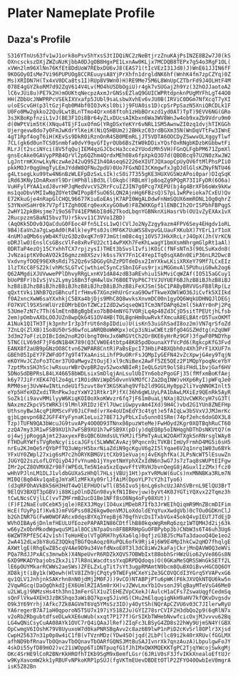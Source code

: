 # Plater Nameplate Profile
## Daza's Profile
```S316YTnUs63fv1wJ1ork8oPsv5hYxsS3tIDQiNC2zNeBtjrzZnuKAjPsINZE8B2w7J0(kSOXncsckszDXjZWZuNzKjbbA0DJgOB8HgxPE1LxnAw0KLjx7MCDQB8TEPx7gS4o3RgF1OL(xVWn2lm96XlNn76KfEt8DdUoW7REbxDU6vJ8(EAS71(tIcVEzI31Jd8)J)WnE61JJIN6fF9KOGOyOIsMe7Vi96PUPUOg8CCREuuysA8YjPrXhfn1drgldNK6hf(WnhK4fm7zpCZYq)0ZMs)XRIDN7H(Tx4xV0DCa8ts1I)RUp8V9Wn0)H)RE9Me75M6L8WnUpCZTbrFd9J4OLHtF4M078E4gGYZkoRM7d92ZqV614V4Lv(MO4hU5DbOgiU)r4gk7vSUGaj2h9Yz(32hOJJaotoA2lC6vJUi8u)PE7k2H)mOUKtqNecpzAxmJrGNSsEZlaQ9GUICWPRtdpnknPUgMYFhLgT44O0HH(ZDbUcJNWPRPcVSEkIXVxafp5JUbl9saLsbwXvhEv6vJU0B(IRViC0DGm7NfXcqT7yXIu(oEScvGH(p3ltGzjFqb0M4bf0IO3vKsl0bi)j9FUA0is1D)cpSrPpSazN5XniQRCDLk1FU0Fo0Mw2gkko22Qu9LwtBLnTTmo4Qrxn68ftoh1zHbBOrxzd1yd0AT)TpT)9EVV6NG(GRo3s3KBoKpfnziL1vJ(BE3F1Oi8Br64yZLxDUcsAIKbxn6Wa3WV8WnJw4ob9xaZb9Vdru9m0d(0WPtVim5tK(XNqu4TEjFIuxOfmG(YRgDSxYeKYr6vNRL1SM5AwnwZI0zq1dvjhTIKGGhUjergevw8do7y0FmJwKdrYlKeiK(NiQ5HBUm2)2BHkzC03rdBGXm35N(WnDqVTtFw3IWnE4gT1Rpf4ogT6iH(KEvSs9DkR0iRznOnR4SB0MEmRLjJT5VDTA6OOCDyZSwwvOLXggyTlwf7CL(gk6d0unTCS0Snmbfa0dvY9qvGfIyrOUb6BsZtW0kDDixYQsfOxRNgbKDzbKGbbwtFiRLrJ(t2sciNYci(8V5fqQujIEM4qzGJCbcHa3cce2YUodzMh5VH)FGnQLFgbPM671ZpmXlgnsEcAke0GAVypPRB4QrVl2p6QZhm4QrdxMEh08x6fpXpkQ3O7d(QBOBcq97U2N0zXwJW2LgJntrmKXnwLkyNczwAe242uQ95Z1h4OAseq62226eXIUTJQXaopCpUyOV6ftMlPhsPIiOpkkMOJr0qgUmgTyLEmJYddW8QFNu2pdU)0Uo7FGxNDI3CKmgwfxJgDJdlGlsKZNyFNTU46g4LtsegLku99tw4N6nBzWLEFpDzSxLsIk)cS0i7T355gKE3HUXVGSWzAPoi0par)DIqSqKiRd63KNy1DnARxmYl9Dr(HPh8liBd3L(lOkqb()RBLmY)p8oqZg9PQgR73I1FyDR(6O6a)VuHFylPYAA1xdJ8vrHPJqMedVvcVSZRrFcuIZJIN7g0Pcg7XEPU(bj4g4BrXFb6oWx9kKwms1qoDbvVMIIwNgZOYetDWIPopBfSuO65LQN2AjnHg6FBzsQ)S7pL1wRPeioka7CxEU)QvE72KkuGje4nRapGlCHQL96677KiuEoEAsjK7API0WgALDdwFnNmSQUX6mmRONL1Og0qhrZS3YNxHSaHr0k7V7pf1TZgh0OErq0exKxyGO8w0)F8ZWXKGpf1lENBCIh2OrISPbhFBPqgS2wHY12pkBHsjme7i9o56TV41EPN6bI8d62TkodLbqnYGBNknXiHasrVb(OU1vZyEXAx1vX2RucpzzmSBaNI5bvzTU)r5kvv11C3VVo1ZBD)(AqOKk5DOv0JQaCduG0FEoc4Ffn5LIsL1wQ)CVlJo2NyZzgy9azm4FPV6Sey4EHgdv1oRL9B4)EaVn2a7gLwpAd0(R4lk)eyPts0Js(MF6K7UuWSS8vpvGLUauFXKubX)7YErL1rT1oX4nUM)aQMb6syWb4KfUzG3Dz0xqK7n97JmGt(m08c4qj1OVS7JHkXRcLrJ4OpX(Jh(VrKCNoDRJlwO)EnslCsGBscVlFe8xRvFU22ct14wPXKh7FeKhLwagY1bmXsmNhrgmGlpRt1aAl)0DRTaP4ezOj15CYxhhTCX7rpjzysI)THEt3bSvslIvfi)KOiC(fNFsNTn3(90LSuKxdn8(JvNzaiptKV0oAVO2kI6gmzzm8XSzv)k6ss7kY7Fn1C4YepITq0sqXA0n0EiP36nLR2Dwc8VxdvnyfOOE99EXRsRdi7S2Qz6vSDGGyGhZzPDTdeDsx2ImYXkwLKiiXRXeY79Mf7LCxEIz1lzTXcC8FSZ2k(vhMcSLGTvCjwthieC5ynCzSbnIGFus9rjxiMGGmvAl5PUhuiG0wk2og6Q62AMgdiXJUVwwePPlDhvyRRgLxnKV1dA84zdB3aREvhiu1SkMviCqWZAf(IO515aGCuy1bUoPBFr)bIvSjVs2Lymy16Bn3fqH4wlUx76B0ETVpP6C7tVJUYUEF6BJhzB8iBJhzB8iBJhzB8iBJhzB8iBJhzB8iBJhzB8iBJhzB8iBJhzB8iFeXJSm(5bC1PAByBRVVGsFB8lRp(LzqQxttVki1NhB7QzGBhcufIrfHmv67XGnzHhUrGrxaG9OwfTkweXOWlWO36JiCvfk5XIIkdf0A2xncXwW6saYXxhkjC58Xa4bjDjs9MhC8Q8wvksXnvmDC00n1gyOQ6WqkUDHNQJlDEGjFO7KVCl9SXSnWlUrzEOMrbEOnTZWCzIZdD2wSqseQW1TCm3NfDAPq62ml(5kAYr0nPj2PqS3Ume7zN7c7Th(6lmEtnB8gBgbExo7bB04mNYG7VORjLq4p48Zd3CjD5sitTPEUtjhLfsb2em)pOmbvAXbLOOJUZn8wpQkG4S1OV4HB(TOLBgnHm0uwRvkfXmcuA8ELBAtrD5TuxOKMTA1Nuk1Q1TH3Tjk3pnhrIr3p3frUt6n8pIDdiu)U(isKn53uiGhSadI8oz2m)VN7qrSfoZd7ZnLQ(ZlXB)1So8U50rSd6wfoLaNRQBoWWKpx)oCp3iNiwCWEtzBfgO4GSZHdtg(nZqUWF3d3m27oF(zLDIBcIdm2noR2O(bngT0HxJx6WRGVtCh2Or8KE6yHrRz9GF)3fgwF0PNDYhp5TNC(LV69dF7jF6dN1B4K789(Q3CVW0E4tbtp48K85pdDounaXYfVcPd6(RgkcpKfG3FvdEANX8f2aUB9pGNzOO8Ctvn62WPAR8CntR)PaBsEpcI73HbiP4BXQbh0z4Xh3PrF1XXUF7nGBEh05IpEY7FZWFdOf7g9T4TXaAnisLihfP9uORrFsJQMpIyGEFN42vZcXpwjG4ey9TqjNeKOYHvJCZoFo3TCmr37UOaMwgvZtOujE)xl9cNiBex2AwFf5ZE5QEz2P1MQpYpoqNceYbY7zptMxsSHJhSc)wRsuurWBrQvpBR2qv52woxNBIeRjIeQLGzUt9olS8iFHdL1bvjGaf6HV5DNoSdDBPRsL84LX46658bWDLsixSmDlqjAnLsulUbIYn6obzPgoGFj35(fMfxmBoKfAejk6y77JiFrXEK47Ql2o4gLr1ROidNViWpD50vvnVkMOfC)Za2DqINW)vHXp6RyI)pWFqJe0RPM0sej3UvW4wINtLndeU1f5zuvt8eY3KGSKahq9Vfb2ld9GGLHy0pp2liYvqNNOKInlt5eYp5HfeXDZxdiTRnPkwJozYxWY21Rtkr1P)fX(36h6gWLUyLPA1bAwLMXiEz9QEnRk5AyRSoZk1(i9avvMMilyyW6KiqKOI0oXkoKWvzr6fq7jF61m0uaLjNXaj82UvCWKRcyH7sG3T(NAxzmzZkpcVStWRK3(9lMnlXRIDz)EYl7UwciGwpyvAm4IXd)9H4C)vbd2G1YUn8ZNEFHpUthsnyBwJAcqP1RMScvFV0JiCFmd(vrXe4oUImEdY3c4tgt)e5fAIqLw3bSVxVJJMJmrKcgjbLgevpn6BZJGFF4YyFynaK1eLui278E71JyPbLxIu5unn01SRm(74pf2ehc6doGOX3L8Tzp)TUFN9QA3bWcuJG9tuvAPy4OO0D93TNnx08puzWteMe)FwHOyd2Kgr0XQTBqhRuCT6OzzQA7my3JR1wFSB9XU1h7wFSB9XU1h7wFSB9X(pD(y)dqEQ8p5oINHqghDThDsNKVtQ7(moj4wjjpRoggAjmt23axyexFBsQBC6UmdsULYkMJif5PmTyAuLW2OAHTXgkSnRNrsglWAy8FTHDuRYWfsTVgReNcy(iicaJGFs(5LWWNCAvAzj9Pqncn9iTVKB(ImUyFrmhD4MG5i6sH5nrEu2KJmQe5rQYbPfTQ3uWgrH5bxrNiaZdiN9gcKguV6g2I5lYqae6V2q1nrq1W03u6BYkYFxUY0ZWpl27xig6sM7c2hORYKBMGVitCXb91eVuajnj4vEKghfKa(JLPsNcWT5lEsuwZnJUGYQ22szLofLOYQiyD4JfvYnumb1jYnyetNmYphXZxIdN6n3wG7Js7zTaq8sWUPtEIFgwIMr2pCZ8OVMX8Zr98f(WPEdLTm5N1ea5xzEqwvFftVRVHJbvnQegG8jAGuxlIzZMx)fcz0wHhVPJlnLM1DLJ1vldbGUXaSzHhQl7HLsjVBUj1Ht)pxYvRMuW(6uCs)nxMNNBKa3RLm7NMI0Q(Bq04kv1qaEgJmYaRlzMFkXy09rlJfAiM(DpoYLP7cY2h1Tyo6)(d3qRFOhAVkBk56H3HdT4wQlEFHUO(wTl(B56Ivo5j6nLg6shcUzJAhSVBrnL9ElQU3BrT9ElQV3BXQT3pGBV)i88KipOlnDZGn98vykfN1IBevjuw)byVt4K0JYGTiYQXvx22Tqmz3htCwLNcsCVjlLC(vvTZMFrmB2ucD1Be1NFf8sO8Ng4oFy08XUt))(F)FI2NaE(u0CebK5jqle)REX3JMqy(IO4uxiMDebR7Ifb3JrWEIhQiqmR9MnZBcmDIFimHcE(fUyPp1f)Kv63)mFVGPss0826kgw0enVMJLoXdoldEYqYuxXwdgVb)0cTOu0GDKnClJb2GhINR7G(FwW0WOFARcx0dqsBYXq3YepBj670qfhVcDsITxbVGx45okQ4vpIEUTJTdEjDWVhOIBAy6jDnlmfHEULUfEozePAPARIN86CDtflhB80kqxWgRmRq6zqz1WTQMHJd2ij63kw66yZxObnMkodWgwquSM1al8OCiN7paOsn8FBBRRHpGuOFBPybp3b)CNbW3s6T46uh3Ug66WZWTRPfE5C42v1sh(ToHoHEo(VTgORH7hy6Xa6lq)0qfjzG3BJ5cMaTa3daooQ4Qe1eo22wA412dLw3bY8uGZ3QQkqTBGfQoAoqz0XuPQL6ofk9Rji4j6W9E4MpIhkCw2qHD7fhqlgEAXWtlgE(RhgEwZB5cqV4Ae9D9u34VefdNxoE0T3l3dC8iWv2kaFajCkrjMnQAVWOQ3eWViPQa7RdJJPxACs3mnwbk)X4NpeUvrR6RDZkXQVS7OBWbIxt8BobhSrHWzUio62yVe86Gs8N6XD9MKADYbajobsZkxJi17lR8nLWacdtssYxqDRPDQdoqs)O(0GKaMeSQRSSWnGkSETf2LlE6pOUYMkarRCWWs2aeSWs)ZFELZxLgTit7sYt3ugpRMAmtN9bcm8QuBXOiBvvHGCOQ6OYXD8kjt(iBy1k(WQewh(HlV8IZh9jCPqty9TWEFyHCXeYiZe3GCOVQCdI3YGrq5YVAPvxG6qv1QLV1JnhjnkSAKrhn8nN0jdMj2M0FJ))9vCO)NTABPjPTu6pWK(F6kJXVQkNTQU6kw5n2VqwRGcq(DaOgQhkdIjEX6UmlRZIA5m0rXH)vJZWvLmxYb1OvsonJ9lgBayMTeVsG46Me0u2LWLg)9NMzsHs4th3hn13mFerGlX1uZlEHEZVpCXekJ(AulcH1aCFs7ZswaUqgfCedmSqsQnFlVkw4XEH3JzBKShqo3aWi8Q7kpxg5JivHS(CHu2mElqugigNkH9aHV7kfQKvDvgsdvO9k3Y69Yrhj)Afkc7Zk8AGVmT6Vq5YMsSz3ID)y4OytSh(NQrApCZVU6v03C7JIlerwRyUYA6regerB7A71aH0qporoN5T5U7x197iY518ZJu)GYIZ78srCVIF2H3dbQo2p9(6qRlN7xv2oRb2RbgubtdfseDLwkXE6uWub(xxqt7P177f)GrSIKbTWHebNvwfcicOxjMJvvvu62BqLG4wQNiCsyCuAA08AYk1OVC7rQ4iQAaJlRef)ZIqFc3LBSyG4ZD8s22hWy9UjmSN4Y(GBXOpCwmgV6IOshK79V8UyuxoW7d0kaPNRSBgAvv2c8az6B9lwP1nPiD2cKvSrl8OPlr3XjsdCwpH25637n31p0p8w4iC1fB(vTVznMDz(YDw4SO(jqd(2LbP(lc89i2k40rXRUv(fGGLMXafhND9bfRnavTbOQnavTbOQnavTbOARfGQNSJMtBuSAJIvnrXk7qnzAuzA)LbpulgwFoJY4skDi55yfD89mO2)vc21iWOpp6TiDNTpuqfG1fJhIMxQWXMQEKKTgPC2TjqYWcojSwkgMjOKc4SrHE9lCoR2BNrKkHROfhTIKb9SgM9xBemfLGsr(6JRiV0sF3JfvIKkXnealoEftUJrw9KyXavomW2kk1yRBUFvNPkoKRP1pSUJ(fgVKTmEUevDBDEtOTlP2ZFYO40OwbIeV0mgrAisK5Z82Bn```
